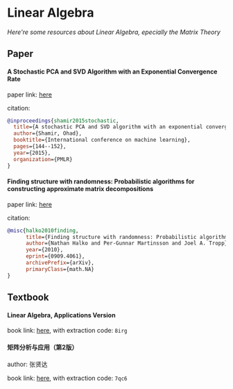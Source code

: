 # Linear Algebra
*Here're some resources about Linear Algebra, epecially the Matrix Theory*

## Paper


#### A Stochastic PCA and SVD Algorithm with an Exponential Convergence Rate

paper link: [here](http://proceedings.mlr.press/v37/shamir15.pdf)

citation:
```bibtex
@inproceedings{shamir2015stochastic,
  title={A stochastic PCA and SVD algorithm with an exponential convergence rate},
  author={Shamir, Ohad},
  booktitle={International conference on machine learning},
  pages={144--152},
  year={2015},
  organization={PMLR}
}
```


#### Finding structure with randomness: Probabilistic algorithms for constructing approximate matrix decompositions

paper link: [here](https://arxiv.org/pdf/0909.4061.pdf)

citation:
```bibtex
@misc{halko2010finding,
      title={Finding structure with randomness: Probabilistic algorithms for constructing approximate matrix decompositions}, 
      author={Nathan Halko and Per-Gunnar Martinsson and Joel A. Tropp},
      year={2010},
      eprint={0909.4061},
      archivePrefix={arXiv},
      primaryClass={math.NA}
}
```


## Textbook

#### Linear Algebra, Applications Version
book link: [here](https://pan.baidu.com/s/113uqREuYYiDM1ADyEAAE1Q), with extraction code: `8irg`


#### 矩阵分析与应用（第2版）
author: 张贤达 

book link: [here](https://pan.baidu.com/s/17Yx7-Lhp0ye4YBq4AEHbyw), with extraction code: `7qc6`

